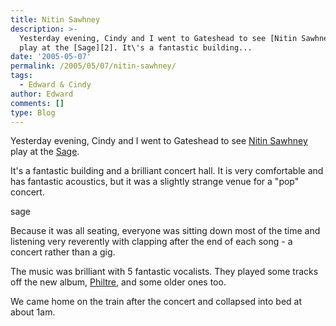 ```yaml
---
title: Nitin Sawhney
description: >-
  Yesterday evening, Cindy and I went to Gateshead to see [Nitin Sawhney][1]
  play at the [Sage][2]. It\'s a fantastic building...
date: '2005-05-07'
permalink: /2005/05/07/nitin-sawhney/
tags:
  - Edward & Cindy
author: Edward
comments: []
type: Blog
---
```


Yesterday evening, Cindy and I went to Gateshead to see [Nitin
Sawhney][1] play at the [Sage][2].

It\'s a fantastic building and a brilliant concert hall. It is very
comfortable and has fantastic acoustics, but it was a slightly strange
venue for a \"pop\" concert.

<wpg2>sage</wpg2>

Because it was all seating, everyone was sitting down most of the time
and listening very reverently with clapping after the end of each song -
a concert rather than a gig.

The music was brilliant with 5 fantastic vocalists. They played some
tracks off the new album, [Philtre][3], and some older ones too.

We came home on the train after the concert and collapsed into bed at
about 1am.



[1]: https://www.nitinsawhney.com/
[2]: https://www.thesagegateshead.org
[3]: https://www.amazon.co.uk/exec/obidos/ASIN/B0007D5654/qid=1115469571/sr=8-1/ref=sr_8_xs_ap_i1_xgl/026-0103637-0054040
